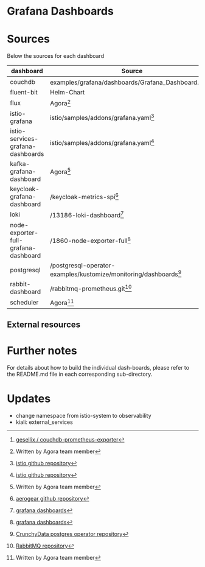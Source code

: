 # Grafana Dashboards

# Sources

Below the sources for each dashboard

|  dashboard                           | Source                                                            |
| ------------------------------------ | ----------------------------------------------------------------- |
| couchdb                              | examples/grafana/dashboards/Grafana\_Dashboard.json[^1]           |
| fluent-bit                           | Helm-Chart                                                        |
| flux                                 | Agora[^7]                                                         |
| istio-grafana                        | istio/samples/addons/grafana.yaml[^2]                             |
| istio-services-grafana-dashboards    | istio/samples/addons/grafana.yaml[^2]                             |
| kafka-grafana-dashboard              | Agora[^7]                                                         |
| keycloak-grafana-dashboard           | /keycloak-metrics-spi[^3]                                         |
| loki                                 | /13186-loki-dashboard[^4]                                         |
| node-exporter-full-grafana-dashboard | /1860-node-exporter-full[^4]                                      |
| postgresql                           | /postgresql-operator-examples/kustomize/monitoring/dashboards[^5] |
| rabbit-dashboard                     | /rabbitmq-prometheus.git[^6]                                      |
| scheduler                            | Agora[^7]                                                         |

## External resources

[^1]: [gesellix / couchdb-prometheus-exporter](https://github.com/gesellix/couchdb-prometheus-exporter)
[^2]: [istio github repository](https://github.com/istio/istio)
[^3]: [aerogear github repository](https://github.com/aerogear/keycloak-metrics-spi)
[^4]: [grafana dashboards]( https://grafana.com/grafana/dashboards)
[^5]: [CrunchyData postgres operator repository](https://github.com/CrunchyData)
[^6]: [RabbitMQ repository](https://github.com/rabbitmq)
[^7]: Written by Agora team member

# Further notes

For details about how to build the individual dash-boards, please refer to the
README.md file in each corresponding sub-directory.

# Updates

  - change namespace from istio-system to observability
  - kiali: external\_services
